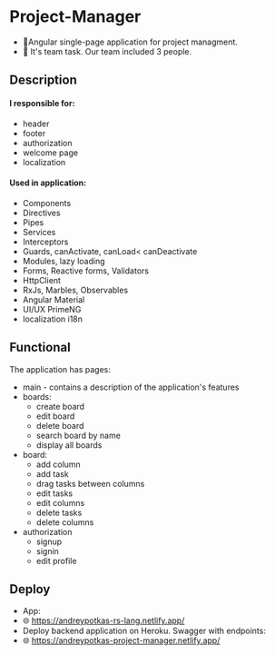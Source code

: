 
# Project-Manager

- :pencil:Angular single-page application for project managment.
- :two_men_holding_hands: It's team task. Our team included 3 people.

## Description
#### I responsible for:
  - header
  - footer
  - authorization
  - welcome page
  - localization
#### Used in application:
  - Components
  - Directives
  - Pipes
  - Services
  - Interceptors
  - Guards, canActivate, canLoad< canDeactivate
  - Modules, lazy loading
  - Forms, Reactive forms, Validators
  - HttpClient
  - RxJs, Marbles, Observables
  - Angular Material
  - UI/UX PrimeNG
  - localization i18n

## Functional
The application has pages:
- main - contains a description of the application's features
- boards:
  - create board
  - edit board
  - delete board 
  - search board by name
  - display all boards
- board:
  - add column
  - add task
  - drag tasks between columns
  - edit tasks
  - edit columns
  - delete tasks
  - delete columns
- authorization
  - signup
  - signin
  - edit profile

## Deploy
- App:
- :globe_with_meridians: https://andreypotkas-rs-lang.netlify.app/
- Deploy backend application on Heroku. Swagger with endpoints:
- :globe_with_meridians: https://andreypotkas-project-manager.netlify.app/


